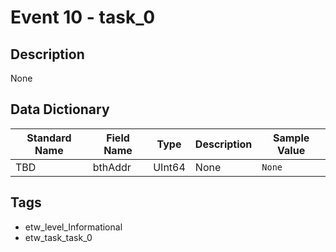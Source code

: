 # Event 10 - task_0

## Description
None

## Data Dictionary
|Standard Name|Field Name|Type|Description|Sample Value|
|---|---|---|---|---|
|TBD|bthAddr|UInt64|None|`None`|

## Tags
* etw_level_Informational
* etw_task_task_0